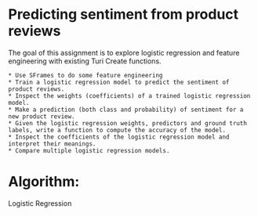 # Predicting sentiment from product reviews

 The goal of this assignment is to explore logistic regression and feature engineering with existing Turi Create functions.

    * Use SFrames to do some feature engineering
    * Train a logistic regression model to predict the sentiment of product reviews.
    * Inspect the weights (coefficients) of a trained logistic regression model.
    * Make a prediction (both class and probability) of sentiment for a new product review.
    * Given the logistic regression weights, predictors and ground truth labels, write a function to compute the accuracy of the model.
    * Inspect the coefficients of the logistic regression model and interpret their meanings.
    * Compare multiple logistic regression models.

# Algorithm: 
Logistic Regression
